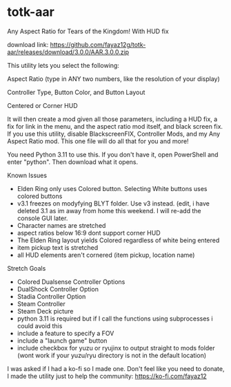 # totk-aar
Any Aspect Ratio for Tears of the Kingdom! With HUD fix

download link: https://github.com/fayaz12g/totk-aar/releases/download/3.0.0/AAR.3.0.0.zip

This utility lets you select the following:

Aspect Ratio (type in ANY two numbers, like the resolution of your display)

Controller Type, Button Color, and Button Layout

Centered or Corner HUD

It will then create a mod given all those parameters, including a HUD fix, a fix for link in the menu, and the aspect ratio mod itself, and black screen fix. If you use this utility, disable BlackscreenFIX, Controller Mods, and my Any Aspect Ratio mod. This one file will do all that for you and more!

You need Python 3.11 to use this. If you don't have it, open PowerShell and enter "python". Then download what it opens.

Known Issues
- Elden Ring only uses Colored button. Selecting White buttons uses colored buttons
- v3.1 freezes on modyfying BLYT folder. Use v3 instead. (edit, i have deleted 3.1 as im away from home this weekend. I will re-add the console GUI later.
- Character names are stretched
- aspect ratios below 16:9 dont support corner HUD
- The Elden Ring layout yields Colored regardless of white being entered
- item pickup text is stretched
- all HUD elements aren't cornered (item pickup, location name)


Stretch Goals
- Colored Dualsense Controller Options
- DualShock Controller Option
- Stadia Controller Option
- Steam Controller
- Steam Deck picture
- python 3.11 is required but if I call the functions using subprocesses i could avoid this 
- include a feature to specify a FOV
- include a "launch game" button
- include checkbox for yuzu or ryujinx to output straight to mods folder (wont work if your yuzu/ryu directory is not in the default location)

I was asked if I had a ko-fi so I made one. Don't feel like you need to donate, I made the utility just to help the community: https://ko-fi.com/fayaz12
